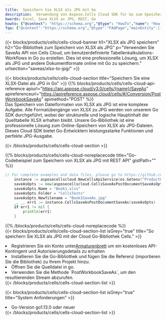 ```yaml
---
title:  Speichern Sie XLSX als JPG mit Go
description:  Verwendung von Aspose.Cells Cloud SDK für Go zum Speichern von XLSX-Formatdateien als JPG-Formatdateien.
kwords: Excel, Save XLSX as JPG, REST, Go
howto: {"@context": "https://schema.org","@type": "HowTo","name": "How to save XLSX as JPG using the Cells Cloud Go library.","description": "How to save XLSX as JPG using the Cells Cloud Go library.","image": {"@type": "ImageObject"},"url": "/go/saveas/xlsx-to-jpg/","step": [{ "@type": "HowToStep","name": "How to save XLSX as JPG using the Cells Cloud Go library. step 1", "image": {"@type": "ImageObject",},"url": "/go/saveas/xlsx-to-jpg/","text": "Register an account at <a href='https://dashboard.aspose.cloud/'>Dashboard</a> to get free API quota & authorization details",},{ "@type": "HowToStep","name": "How to save XLSX as JPG using the Cells Cloud Go library. step 1", "image": {"@type": "ImageObject",},"url": "/go/saveas/xlsx-to-jpg/","text": "Install Go library and add the reference (import the library) to your project.",},{ "@type": "HowToStep","name": "How to save XLSX as JPG using the Cells Cloud Go library. step 1", "image": {"@type": "ImageObject",},"url": "/go/saveas/xlsx-to-jpg/","text": "Open the source file in go.",},{ "@type": "HowToStep","name": "How to save XLSX as JPG using the Cells Cloud Go library. step 1", "image": {"@type": "ImageObject",},"url": "/go/saveas/xlsx-to-jpg/","text": "Use the `PostWorkbookSaveAs` method to retrieve the resulting stream.",}, ],"supply": {"@type": "HowToSupply","name": "document"},"tool": [{"@type": "HowToTool","name": "Goland, Visual Studio Code, Eclipse"},{"@type": "HowToTool","name": "Aspose Cells"}],"totalTime": "PT6M"}
fqa: {"@context":"https://schema.org","@type":"FAQPage","mainEntity":[{"@type":"Question","name":"Why save file as other formats file in C# using REST API?","acceptedAnswer":{"@type":"Answer","text":"Documents are encoded in many ways, and some files may be incompatible with the software you use. To open and read such files, just save them as appropriate file formats.<br/><ol><li>Install .NET SDK and add the reference (import the library) to your project.</li><li>Open the source file in C# using REST API.</li><li>Call the PostWorkbookSaveAsRequest() method, passing an output filename with required extension.</li><li>Get the result of save as a separate file.</li></ol>"}},{"@type":"Question","name":"What file formats can I save as with your C# library?","acceptedAnswer":{"@type":"Answer","text":"We support a variety of file formats for conversion using .NET library, including XLSX, Excel, xls , PDF, CSV, HTML, Markdown, XML, PNG, JPG, TIFF, Json, TXT and many more."}},{"@type":"Question","name":"What is the maximum allowed file size for conversion using this .NET library?","acceptedAnswer":{"@type":"Answer","text":"There are no file size limits for format conversions using .NET library."}}]}
---
```

{{< blocks/products/cells/cells-cloud-banner h1="XLSX als JPG speichern" h2="Go-Bibliothek zum Speichern von XLSX als JPG" p="Verwenden Sie SaveAs API von Cells Cloud, um benutzerdefinierte Tabellenkalkulations-Workflows in Go zu erstellen. Dies ist eine professionelle Lösung, um XLSX als JPG und andere Dokumentformate online mit Go zu speichern." urlsection="saveas/xlsx-to-jpg/" >}}

{{< blocks/products/cells/cells-cloud-section title="Speichern Sie eine XLSX-Datei als JPG in Go" >}}
{{% blocks/products/cells/cells-cloud-api-reference apiurl="https://api.aspose.cloud/v3.0/cells/{name}/SaveAs" apireferenceurl="https://apireference.aspose.cloud/cells/#/Conversion/PostWorkbookSaveAs" apimethod="POST" %}}
<br/>
Das Speichern von Dateiformaten von XLSX als JPG ist eine komplexe Aufgabe. Alle Formatübergänge von XLSX zu JPG werden von unserem Go SDK durchgeführt, wobei der strukturelle und logische Hauptinhalt der Quelltabelle XLSX erhalten bleibt. Unsere Go-Bibliothek ist eine professionelle Lösung zum Online-Speichern von XLSX als JPG-Dateien. Dieses Cloud SDK bietet Go-Entwicklern leistungsstarke Funktionen und perfekte JPG-Ausgabe.

{{< /blocks/products/cells/cells-cloud-section >}}

{{% blocks/products/cells/cells-cloud-noreplacecode title="Go-Codebeispiel zum Speichern von XLSX als JPG mit REST API" gistPath="" %}}
  
```go
// For complete examples and data files, please go to https://github.com/aspose-cells-cloud/aspose-cells-cloud-go/
    instance := asposecellscloud.NewCellsApiService(os.Getenv("ProductClientId"), os.Getenv("ProductClientSecret"))
    saveAsOpts := new(asposecellscloud.CellsSaveAsPostDocumentSaveAsOpts)
    saveAsOpts.Name = "Book1.xlsx"
    saveAsOpts.Folder = "CellsTests"
    saveAsOpts.Newfilename = "Book1SaveAs.jpg"
    _, _, err1 := instance.CellsSaveAsPostDocumentSaveAs(saveAsOpts)
    if err1 != nil {
	    println(err1)
    }
```
  
{{% /blocks/products/cells/cells-cloud-noreplacecode %}}
<br/>
{{< blocks/products/cells/cells-cloud-section-list isGrey="true" title="So speichern Sie XLSX als JPG mit der Cloud Go-Bibliothek Cells." >}}
<li> Registrieren Sie ein Konto unter<a href="https://dashboard.aspose.cloud/">Armaturenbrett</a> um ein kostenloses API-Kontingent und Autorisierungsdetails zu erhalten</li>
<li>Installieren Sie die Go-Bibliothek und fügen Sie die Referenz (importieren Sie die Bibliothek) zu Ihrem Projekt hinzu.</li>
<li>Öffnen Sie die Quelldatei in go.</li>
<li>Verwenden Sie die Methode `PostWorkbookSaveAs`, um den resultierenden Stream abzurufen.</li>
{{< /blocks/products/cells/cells-cloud-section-list >}}

{{< blocks/products/cells/cells-cloud-section-list isGrey="true" title="System Anforderungen" >}}
<li>Go-Version go1.13.0 oder neuer</li>
{{< /blocks/products/cells/cells-cloud-section-list >}}

